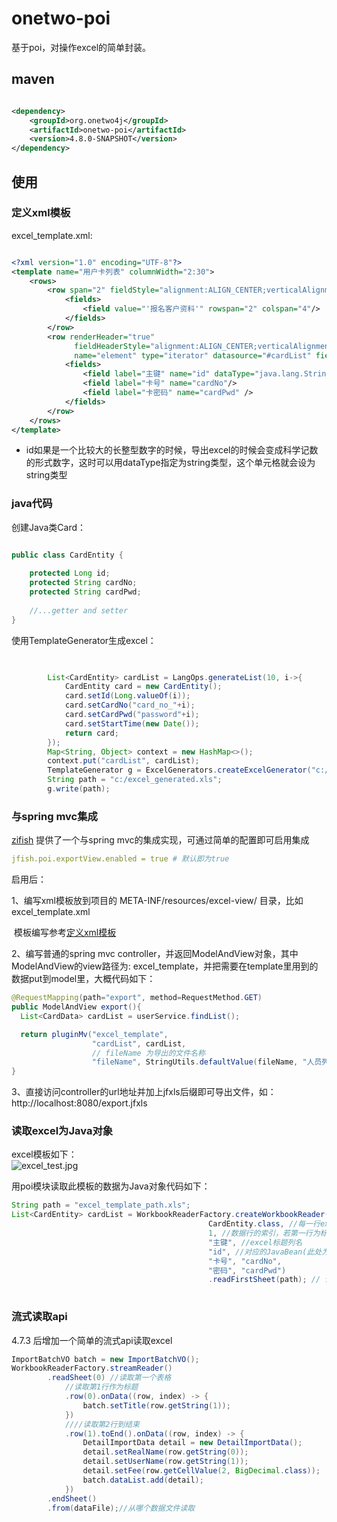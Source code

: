 # onetwo-poi
基于poi，对操作excel的简单封装。

## maven ##
```xml

<dependency>
    <groupId>org.onetwo4j</groupId>
    <artifactId>onetwo-poi</artifactId>
    <version>4.8.0-SNAPSHOT</version>
</dependency>   

```

## 使用 ##
### 定义xml模板
excel_template.xml:   
```xml

<?xml version="1.0" encoding="UTF-8"?>
<template name="用户卡列表" columnWidth="2:30">
	<rows>
		<row span="2" fieldStyle="alignment:ALIGN_CENTER;verticalAlignment:VERTICAL_CENTER;" fieldFont="boldweight:BOLDWEIGHT_BOLD">
			<fields>
				<field value="'报名客户资料'" rowspan="2" colspan="4"/>
			</fields>
		</row>
		<row renderHeader="true" 
		      fieldHeaderStyle="alignment:ALIGN_CENTER;verticalAlignment:VERTICAL_CENTER;" fieldHeaderFont="boldweight:BOLDWEIGHT_BOLD"
		      name="element" type="iterator" datasource="#cardList" fieldFont="boldweight:BOLDWEIGHT_NORMAL;color:COLOR_RED"> 
			<fields>
				<field label="主键" name="id" dataType="java.lang.String"/>
				<field label="卡号" name="cardNo"/>
				<field label="卡密码" name="cardPwd" />
			</fields>
		</row>
	</rows>
</template>

```
- id如果是一个比较大的长整型数字的时候，导出excel的时候会变成科学记数的形式数字，这时可以用dataType指定为string类型，这个单元格就会设为string类型

### java代码

创建Java类Card：   

```Java

public class CardEntity {
	
	protected Long id;
	protected String cardNo;
	protected String cardPwd;
	
	//...getter and setter
}

```

使用TemplateGenerator生成excel：   
```Java

        
		List<CardEntity> cardList = LangOps.generateList(10, i->{
			CardEntity card = new CardEntity();
			card.setId(Long.valueOf(i));
			card.setCardNo("card_no_"+i);
			card.setCardPwd("password"+i);
			card.setStartTime(new Date());
			return card;
		});
		Map<String, Object> context = new HashMap<>();
		context.put("cardList", cardList);
		TemplateGenerator g = ExcelGenerators.createExcelGenerator("c:/excel_template.xml", context);
		String path = "c:/excel_generated.xls";
		g.write(path);

```



### 与spring mvc集成

[zifish](https://github.com/wayshall/onetwo) 提供了一个与spring mvc的集成实现，可通过简单的配置即可启用集成

```yaml
jfish.poi.exportView.enabled = true # 默认即为true
```

启用后：

1、编写xml模板放到项目的 META-INF/resources/excel-view/ 目录，比如excel_template.xml

​		模板编写参考[定义xml模板](#定义xml模板)

2、编写普通的spring mvc controller，并返回ModelAndView对象，其中ModelAndView的view路径为: excel_template，并把需要在template里用到的数据put到model里，大概代码如下：

```java
@RequestMapping(path="export", method=RequestMethod.GET)
public ModelAndView export(){ 
  List<CardData> cardList = userService.findList();

  return pluginMv("excel_template", 
                  "cardList", cardList,
                  // fileName 为导出的文件名称
                  "fileName", StringUtils.defaultValue(fileName, "人员列表"));
}
```

3、直接访问controller的url地址并加上jfxls后缀即可导出文件，如：http://localhost:8080/export.jfxls



### 读取excel为Java对象

excel模板如下：   
![excel_test.jpg](doc/image/excel_test.jpg)

用poi模块读取此模板的数据为Java对象代码如下：

```Java
String path = "excel_template_path.xls";
List<CardEntity> cardList = WorkbookReaderFactory.createWorkbookReader(
                                            CardEntity.class, //每一行excel数据映射的对象
                                            1, //数据行的索引，若第一行为标题行，第二行开始为数据行，则此参数为1 
											"主键", //excel标题列名
											"id", //对应的JavaBean(此处为CardEntity)的属性名,下面的参数如此类推
											"卡号", "cardNo", 
											"密码", "cardPwd")
											.readFirstSheet(path); // 读取第一个excel表格
		
```

### 流式读取api


4.7.3 后增加一个简单的流式api读取excel

```Java
ImportBatchVO batch = new ImportBatchVO();
WorkbookReaderFactory.streamReader()
		.readSheet(0) //读取第一个表格
			//读取第1行作为标题
			.row(0).onData((row, index) -> {
				batch.setTitle(row.getString(1));
			})
			////读取第2行到结束
			.row(1).toEnd().onData((row, index) -> {
				DetailImportData detail = new DetailImportData();
				detail.setRealName(row.getString(0));
				detail.setUserName(row.getString(1));
				detail.setFee(row.getCellValue(2, BigDecimal.class));
				batch.dataList.add(detail);
			})
		.endSheet()
		.from(dataFile);//从哪个数据文件读取
```













